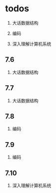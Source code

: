 # todos

1. 大话数据结构

2. 编码

3. 深入理解计算机系统

## 7.6

1. 大话数据结构

## 7.7

1. 大话数据结构

## 7.8

1. 编码

## 7.9

1. 编码

## 7.10

1. 深入理解计算机系统
